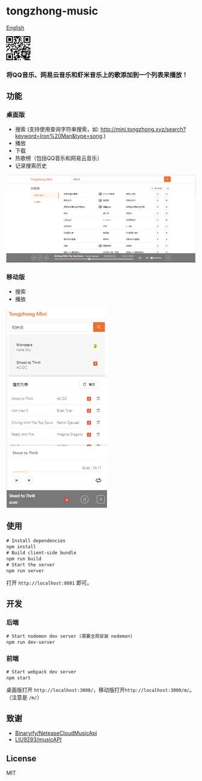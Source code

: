 # tongzhong-music
<a href="./README_en.md">English</a>

<img src="./screenshots/qr_code.png" width="64" alt="mobile">

<h3>将QQ音乐、网易云音乐和虾米音乐上的歌添加到一个列表来播放！</h3>

## 功能
### 桌面版
- 搜索
 (支持使用查询字符串搜索，如: <a href="http://mini.tongzhong.xyz/search?keyword=Iron%20Man&type=song" >http://mini.tongzhong.xyz/search?keyword=Iron%20Man&type=song</a>.)
- 播放
- 下载
- 热歌榜（包括QQ音乐和网易云音乐）
- 记录搜索历史

<img src="./screenshots/desktop.PNG" alt="desktop">

### 移动版
- 搜索
- 播放

<img src="./screenshots/m.PNG" alt="mobile">

## 使用
    # Install dependencies
    npm install
    # Build client-side bundle
    npm run build
    # Start the server
    npm run server
打开 `http://localhost:8081` 即可。

## 开发
### 后端
    # Start nodemon dev server (需要全局安装 nodemon)
    npm run dev-server

### 前端
    # Start webpack dev server
    npm start
桌面版打开 `http://localhost:3000/`，移动版打开`http://localhost:3000/m/`。（注意是 `/m/`）

## 致谢
- <a href="https://github.com/Binaryify/NeteaseCloudMusicApi">Binaryify/NeteaseCloudMusicApi</a>
- <a href="https://github.com/LIU9293/musicAPI">LIU9293/musicAPI</a>

## License
MIT
